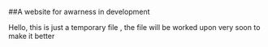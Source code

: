 ##A website for awarness in development

Hello, this is just a temporary file , the file will be worked upon very soon to make it better
